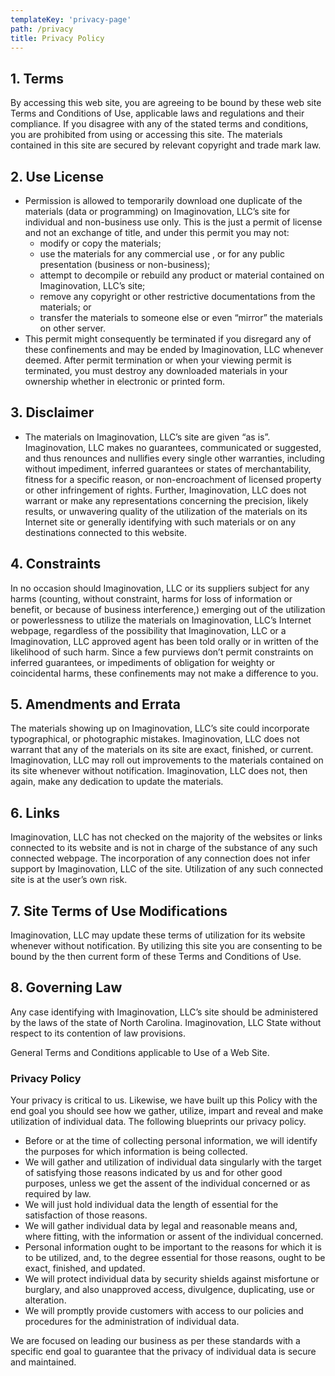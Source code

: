 ```yaml
---
templateKey: 'privacy-page'
path: /privacy
title: Privacy Policy
---
```

<h2>1. Terms</h2>
By accessing this web site, you are agreeing to be bound by these web site Terms and Conditions of Use, applicable laws and regulations and their compliance. If you disagree with any of the stated terms and conditions, you are prohibited from using or accessing this site. The materials contained in this site are secured by relevant copyright and trade mark law.
<h2>2. Use License</h2>
<ul>
 	<li>Permission is allowed to temporarily download one duplicate of the materials (data or programming) on Imaginovation, LLC’s site for individual and non-business use only. This is the just a permit of license and not an exchange of title, and under this permit you may not:
<ul>
 	<li>modify or copy the materials;</li>
 	<li>use the materials for any commercial use , or for any public presentation (business or non-business);</li>
 	<li>attempt to decompile or rebuild any product or material contained on Imaginovation, LLC’s site;</li>
 	<li>remove any copyright or other restrictive documentations from the materials; or</li>
 	<li>transfer the materials to someone else or even “mirror” the materials on other server.</li>
</ul>
</li>
 	<li>This permit might consequently be terminated if you disregard any of these confinements and may be ended by Imaginovation, LLC whenever deemed. After permit termination or when your viewing permit is terminated, you must destroy any downloaded materials in your ownership whether in electronic or printed form.</li>
</ul>
<h2>3. Disclaimer</h2>
<ul>
 	<li>The materials on Imaginovation, LLC’s site are given “as is”. Imaginovation, LLC makes no guarantees, communicated or suggested, and thus renounces and nullifies every single other warranties, including without impediment, inferred guarantees or states of merchantability, fitness for a specific reason, or non-encroachment of licensed property or other infringement of rights. Further, Imaginovation, LLC does not warrant or make any representations concerning the precision, likely results, or unwavering quality of the utilization of the materials on its Internet site or generally identifying with such materials or on any destinations connected to this website.</li>
</ul>
<h2>4. Constraints</h2>
In no occasion should Imaginovation, LLC or its suppliers subject for any harms (counting, without constraint, harms for loss of information or benefit, or because of business interference,) emerging out of the utilization or powerlessness to utilize the materials on Imaginovation, LLC’s Internet webpage, regardless of the possibility that Imaginovation, LLC or a Imaginovation, LLC approved agent has been told orally or in written of the likelihood of such harm. Since a few purviews don’t permit constraints on inferred guarantees, or impediments of obligation for weighty or coincidental harms, these confinements may not make a difference to you.
<h2>5. Amendments and Errata</h2>
The materials showing up on Imaginovation, LLC’s site could incorporate typographical, or photographic mistakes. Imaginovation, LLC does not warrant that any of the materials on its site are exact, finished, or current. Imaginovation, LLC may roll out improvements to the materials contained on its site whenever without notification. Imaginovation, LLC does not, then again, make any dedication to update the materials.
<h2>6. Links</h2>
Imaginovation, LLC has not checked on the majority of the websites or links connected to its website and is not in charge of the substance of any such connected webpage. The incorporation of any connection does not infer support by Imaginovation, LLC of the site. Utilization of any such connected site is at the user’s own risk.
<h2>7. Site Terms of Use Modifications</h2>
Imaginovation, LLC may update these terms of utilization for its website whenever without notification. By utilizing this site you are consenting to be bound by the then current form of these Terms and Conditions of Use.
<h2>8. Governing Law</h2>
Any case identifying with Imaginovation, LLC’s site should be administered by the laws of the state of North Carolina. Imaginovation, LLC State without respect to its contention of law provisions.

General Terms and Conditions applicable to Use of a Web Site.

<h3 class="inner-heading wow flipInX">Privacy Policy</h3>
Your privacy is critical to us. Likewise, we have built up this Policy with the end goal you should see how we gather, utilize, impart and reveal and make utilization of individual data. The following blueprints our privacy policy.
<ul>
 	<li>Before or at the time of collecting personal information, we will identify the purposes for which information is being collected.</li>
 	<li>We will gather and utilization of individual data singularly with the target of satisfying those reasons indicated by us and for other good purposes, unless we get the assent of the individual concerned or as required by law.</li>
 	<li>We will just hold individual data the length of essential for the satisfaction of those reasons.</li>
 	<li>We will gather individual data by legal and reasonable means and, where fitting, with the information or assent of the individual concerned.</li>
 	<li>Personal information ought to be important to the reasons for which it is to be utilized, and, to the degree essential for those reasons, ought to be exact, finished, and updated.</li>
 	<li>We will protect individual data by security shields against misfortune or burglary, and also unapproved access, divulgence, duplicating, use or alteration.</li>
 	<li>We will promptly provide customers with access to our policies and procedures for the administration of individual data.</li>
</ul>
We are focused on leading our business as per these standards with a specific end goal to guarantee that the privacy of individual data is secure and maintained.